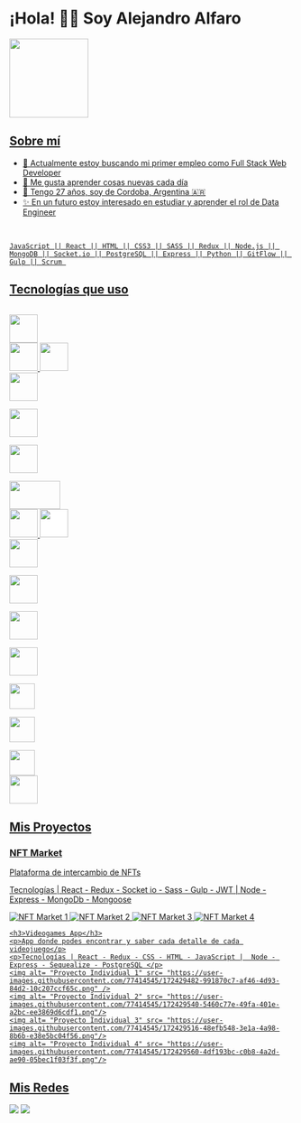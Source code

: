 ### <h1>¡Hola! 👨‍💻 Soy Alejandro Alfaro</h1>

<div align="left">
  <a href="https://github.com/alealfaro2020">
  
  <img height="140em" src="https://github-readme-stats.vercel.app/api/top-langs/?username=alealfaro2020&layout=compact&langs_count=7&theme=dark"/>
</div>

  <h2>Sobre mí</h2>
 
- 🔭 Actualmente estoy buscando mi primer empleo como Full Stack Web Developer
- 🌱 Me gusta aprender cosas nuevas cada día
- 💬 Tengo 27 años, soy de Cordoba, Argentina 🇦🇷 
- ✨ En un futuro estoy interesado en estudiar y aprender el rol de Data Engineer



<div style="display: inline_block"><br>

  <div style="display: inline_block" height="30" width="40">
   
    JavaScript || React || HTML || CSS3 || SASS || Redux || Node.js || MongoDB || Socket.io || PostgreSQL || Express || Python || GitFlow || Gulp || Scrum 
 </div>
  <h2>Tecnologías que uso</h2>
  
  <code> <img height="50" src="https://www.vectorlogo.zone/logos/w3_html5/w3_html5-ar21.svg"> </code>
   <code><img height="50" src="https://www.vectorlogo.zone/logos/w3_css/w3_css-ar21.svg"></code>
   <code><img height="50" src="https://www.vectorlogo.zone/logos/sass-lang/sass-lang-ar21.svg"></code>
    <code> <img height="50" src="https://www.vectorlogo.zone/logos/javascript/javascript-ar21.svg"> </code>
  <code> <img height="50" src="https://www.vectorlogo.zone/logos/python/python-ar21.svg"> </code>
  <code> <img height="50" src="https://www.vectorlogo.zone/logos/reactjs/reactjs-ar21.svg"> </code>
 <code> <img height="50" width="90" src="https://raw.githubusercontent.com/prplx/svg-logos/5585531d45d294869c4eaab4d7cf2e9c167710a9/svg/redux.svg"> </code>
   <code><img height="50" src="https://www.vectorlogo.zone/logos/nodejs/nodejs-ar21.svg"></code>
  <code><img height="50" style="background-color:white" src="https://www.vectorlogo.zone/logos/expressjs/expressjs-ar21.svg"></code>
   <code> <img height="50" src="https://www.vectorlogo.zone/logos/postgresql/postgresql-ar21.svg"> </code>
  <code> <img height="50" src="https://www.vectorlogo.zone/logos/mongodb/mongodb-ar21.svg"> </code>
 <code> <img height="50" src="https://www.vectorlogo.zone/logos/jupyter/jupyter-ar21.svg"> </code>
 <code> <img height="50" src="https://www.vectorlogo.zone/logos/numpy/numpy-ar21.svg"> </code>
 <code> <img height="45" src="https://upload.wikimedia.org/wikipedia/commons/8/84/Matplotlib_icon.svg"> </code>
 <code> <img height="45" src="https://www.vectorlogo.zone/logos/usepanda/usepanda-icon.svg"> </code>
 <code> <img height="45" src="https://seaborn.pydata.org/_images/logo-wide-lightbg.svg"> </code>
<code><img height="50" src="https://raw.githubusercontent.com/file-icons/DevOpicons/2c2bf2bdb6507b8e4bfe695c1d54d639fbfed479/svg/scrum.svg"></code>
</div>

<div>
    <h2>Mis Proyectos</h2>
    <h3>NFT Market</h3>
    <p>Plataforma de intercambio de NFTs</p>
    <p>Tecnologías | React - Redux - Socket io - Sass - Gulp - JWT | Node - Express - MongoDb - Mongoose </p>
    <img alt='NFT Market 1' src='https://user-images.githubusercontent.com/77414545/172419750-93916e6c-f4ee-42fe-8e2c-27954cfe49e8.png' />
    <img alt='NFT Market 2' src='https://user-images.githubusercontent.com/77414545/172419912-9668c19b-9d5c-46bd-a04e-38e3580dbd09.png' />
    <img alt='NFT Market 3' src='https://user-images.githubusercontent.com/77414545/172420013-30e567c8-2a9d-4743-9d83-1650ac74c5c2.png' />
    <img alt='NFT Market 4' src='https://user-images.githubusercontent.com/77414545/172420354-004d4d0c-cc2c-433c-b1f4-01741f43bbf7.png' />
  
    <h3>Videogames App</h3>
    <p>App donde podes encontrar y saber cada detalle de cada videojuego</p>
    <p>Tecnologías | React - Redux - CSS - HTML - JavaScript |  Node - Express - Sequealize - PostgreSQL </p>
    <img alt= "Proyecto Individual 1" src= "https://user-images.githubusercontent.com/77414545/172429482-991870c7-af46-4d93-84d2-10c207ccf65c.png" />
    <img alt= "Proyecto Individual 2" src= "https://user-images.githubusercontent.com/77414545/172429540-5460c77e-49fa-401e-a2bc-ee3869d6cdf1.png"/>
    <img alt= "Proyecto Individual 3" src= "https://user-images.githubusercontent.com/77414545/172429516-48efb548-3e1a-4a98-8b6b-e38e5bc04f56.png"/>
    <img alt= "Proyecto Individual 4" src= "https://user-images.githubusercontent.com/77414545/172429560-4df193bc-c0b8-4a2d-ae90-05bec1f03f3f.png"/>
  </div>

<div> 
    <h2>Mis Redes</h2>
  <a href = "mailto:alealfaro2012@gmail.com"><img src="https://img.shields.io/badge/-Gmail-%23333?style=for-the-badge&logo=gmail&logoColor=white" target="_blank"></a>
  <a href="https://www.linkedin.com/in/alejandro-alfaro-1a9b8a186/" target="_blank"><img src="https://img.shields.io/badge/-LinkedIn-%230077B5?style=for-the-badge&logo=linkedin&logoColor=white" target="_blank"></a> 
  
</div>

